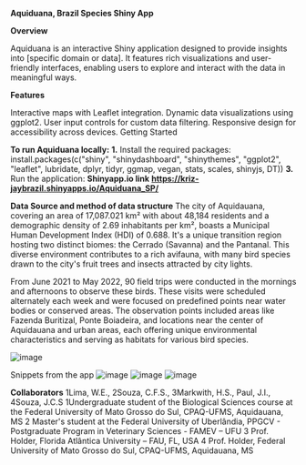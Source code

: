 **Aquiduana, Brazil Species Shiny App**

**Overview**

Aquiduana is an interactive Shiny application designed to provide insights into [specific domain or data]. It features rich visualizations and user-friendly interfaces, enabling users to explore and interact with the data in meaningful ways.

**Features**

Interactive maps with Leaflet integration.
Dynamic data visualizations using ggplot2.
User input controls for custom data filtering.
Responsive design for accessibility across devices.
Getting Started

**To run Aquiduana locally:**
**1.** Install the required packages:
install.packages(c("shiny", "shinydashboard", "shinythemes", "ggplot2", "leaflet", lubridate, dplyr, tidyr, ggmap, vegan, stats, scales, shinyjs, DT))
**3.** Run the application: **Shinyapp.io link**
 **https://kriz-jaybrazil.shinyapps.io/Aquiduana_SP/**

**Data Source and method of data structure**
The city of Aquidauana, covering an area of 17,087.021 km² with about 48,184 residents and a demographic density of 2.69 inhabitants per km², boasts a Municipal Human Development Index (HDI) of 0.688. It's a unique transition region hosting two distinct biomes: the Cerrado (Savanna) and the Pantanal. This diverse environment contributes to a rich avifauna, with many bird species drawn to the city's fruit trees and insects attracted by city lights.

From June 2021 to May 2022, 90 field trips were conducted in the mornings and afternoons to observe these birds. These visits were scheduled alternately each week and were focused on predefined points near water bodies or conserved areas. The observation points included areas like Fazenda Buritizal, Ponte Boiadeira, and locations near the center of Aquidauana and urban areas, each offering unique environmental characteristics and serving as habitats for various bird species.

![image](https://github.com/Kriz-JayBrazil/AquiduanaSP/assets/151418580/b7ee9790-b081-4f67-a163-9de57cca95fb)

Snippets from the app
![image](https://github.com/Kriz-JayBrazil/AquiduanaSP/assets/151418580/f1921148-4066-42c6-a43f-3ae06c209c36)
![image](https://github.com/Kriz-JayBrazil/AquiduanaSP/assets/151418580/ba13c76a-b41d-4b55-ac59-7921100f8934)
![image](https://github.com/Kriz-JayBrazil/AquiduanaSP/assets/151418580/1db76e9d-ce84-433d-85fb-17b3177d4818)

**Collaborators**
1Lima, W.E.,  2Souza, C.F.S., 3Markwith, H.S., Paul, J.I., 4Souza, J.C.S
1Undergraduate student of the Biological Sciences course at the Federal University of Mato Grosso do Sul, CPAQ-UFMS, Aquidauana, MS 
2 Master's student at the Federal University of Uberlândia, PPGCV - Postgraduate Program in Veterinary Sciences - FAMEV – UFU 
3 Prof. Holder, Florida Atlântica University – FAU, FL, USA 
4 Prof. Holder, Federal University of Mato Grosso do Sul, CPAQ-UFMS, Aquidauana, MS
